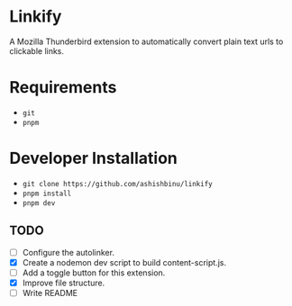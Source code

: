 # Linkify

A Mozilla Thunderbird extension to automatically convert plain text urls to clickable links.

# Requirements

* `git`
* `pnpm`

# Developer Installation 

* `git clone https://github.com/ashishbinu/linkify`
* `pnpm install`
* `pnpm dev`

## TODO

* [ ] Configure the autolinker.
* [x] Create a nodemon dev script to build content-script.js.
* [ ] Add a toggle button for this extension.
* [x] Improve file structure.
* [ ] Write README
